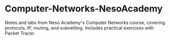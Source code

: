 # Computer-Networks-NesoAcademy
Notes and labs from Neso Academy's Computer Networks course, covering protocols, IP, routing, and subnetting. Includes practical exercises with Packet Tracer.
